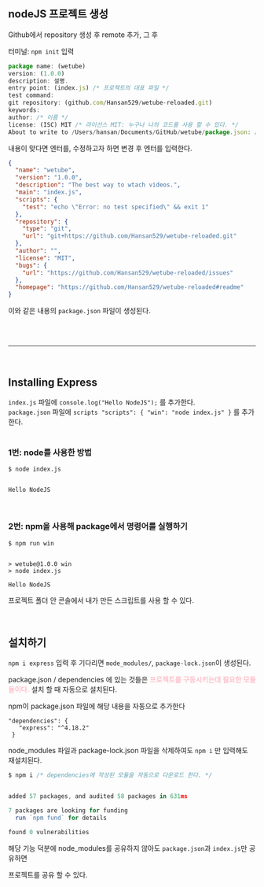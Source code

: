 ## nodeJS 프로젝트 생성

Github에서 repository 생성 후 remote 추가, 그 후

터미널: `npm init` 입력

```javascript
package name: (wetube)
version: (1.0.0)
description: 설명.
entry point: (index.js) /* 프로젝트의 대표 파일 */
test command:
git repository: (github.com/Hansan529/wetube-reloaded.git)
keywords:
author: /* 이름 */
license: (ISC) MIT /* 라이선스 MIT: 누구나 나의 코드를 사용 할 수 있다. */
About to write to /Users/hansan/Documents/GitHub/wetube/package.json: /* 파일 생성 위치 */
```

내용이 맞다면 엔터를, 수정하고자 하면 변경 후 엔터를 입력한다.

```json
{
  "name": "wetube",
  "version": "1.0.0",
  "description": "The best way to wtach videos.",
  "main": "index.js",
  "scripts": {
    "test": "echo \"Error: no test specified\" && exit 1"
  },
  "repository": {
    "type": "git",
    "url": "git+https://github.com/Hansan529/wetube-reloaded.git"
  },
  "author": "",
  "license": "MIT",
  "bugs": {
    "url": "https://github.com/Hansan529/wetube-reloaded/issues"
  },
  "homepage": "https://github.com/Hansan529/wetube-reloaded#readme"
}
```

이와 같은 내용의 `package.json` 파일이 생성된다.

<br><br>

---

<br>

## Installing Express

`index.js` 파일에 `console.log("Hello NodeJS");` 를 추가한다.  
`package.json` 파일에 `scripts "scripts": { "win": "node index.js" }` 를 추가한다.  
<br>

### 1번: node를 사용한 방법

```
$ node index.js


Hello NodeJS
```

<br>

### 2번: npm을 사용해 package에서 명령어를 실행하기

```
$ npm run win


> wetube@1.0.0 win
> node index.js

Hello NodeJS
```

프로젝트 폴더 안 콘솔에서 내가 만든 스크립트를 사용 할 수 있다.

<br>

## 설치하기

`npm i express` 입력 후 기다리면 `mode_modules/`, `package-lock.json`이 생성된다.

package.json / dependencies 에 있는 것들은 <strong style="color: pink">프로젝트를 구동시키는데 필요한 모듈들이다.</strong> 설치 할 때 자동으로 설치된다.

npm이 package.json 파일에 해당 내용을 자동으로 추가한다

```
"dependencies": {
   "express": "^4.18.2"
 }
```

node_modules 파일과 package-lock.json 파일을 삭제하여도 `npm i` 만 입력해도 재설치된다.

```javascript
$ npm i /* dependencies에 작성된 모듈을 자동으로 다운로드 한다. */


added 57 packages, and audited 58 packages in 631ms

7 packages are looking for funding
  run `npm fund` for details

found 0 vulnerabilities
```

해당 기능 덕분에 node_modules를 공유하지 않아도 `package.json`과 `index.js`만 공유하면

프로젝트를 공유 할 수 있다.
